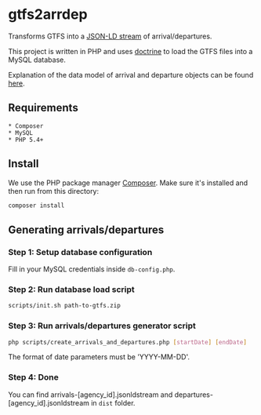 # gtfs2arrdep
Transforms GTFS into a [JSON-LD stream](https://github.com/pietercolpaert/jsonld-stream) of arrival/departures.

This project is written in PHP and uses [doctrine](http://www.doctrine-project.org/) to load the GTFS files into a MySQL database.

Explanation of the data model of arrival and departure objects can be found [here](https://github.com/linkedconnections/arrdep2connections#1-arrival-objects-and-departure-objects).

## Requirements

    * Composer
    * MySQL
    * PHP 5.4+

## Install

We use the PHP package manager [Composer](http://getcomposer.org). Make sure it's installed and then run from this directory:

```bash
composer install
```

## Generating arrivals/departures

### Step 1: Setup database configuration

Fill in your MySQL credentials inside ```db-config.php```.

### Step 2: Run database load script

```bash
scripts/init.sh path-to-gtfs.zip
```

### Step 3: Run arrivals/departures generator script

```bash
php scripts/create_arrivals_and_departures.php [startDate] [endDate]
```

The format of date parameters must be 'YYYY-MM-DD'.

### Step 4: Done

You can find arrivals-[agency_id].jsonldstream and departures-[agency_id].jsonldstream in ```dist``` folder.
